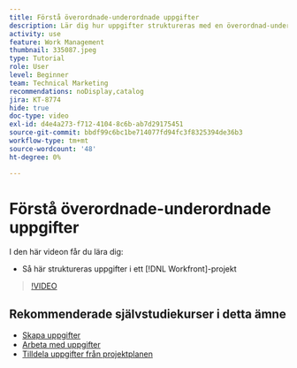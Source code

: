 ```yaml
---
title: Förstå överordnade-underordnade uppgifter
description: Lär dig hur uppgifter struktureras med en överordnad-underordnad relation i ett Workfront-projekt.
activity: use
feature: Work Management
thumbnail: 335087.jpeg
type: Tutorial
role: User
level: Beginner
team: Technical Marketing
recommendations: noDisplay,catalog
jira: KT-8774
hide: true
doc-type: video
exl-id: d4e4a273-f712-4104-8c6b-ab7d29175451
source-git-commit: bbdf99c6bc1be714077fd94fc3f8325394de36b3
workflow-type: tm+mt
source-wordcount: '48'
ht-degree: 0%

---
```


# Förstå överordnade-underordnade uppgifter

I den här videon får du lära dig:

* Så här struktureras uppgifter i ett [!DNL Workfront]-projekt

>[!VIDEO](https://video.tv.adobe.com/v/3445600/?quality=12&learn=on&enablevpops=1&captions=swe)

## Rekommenderade självstudiekurser i detta ämne

* [Skapa uppgifter](/help/manage-work/tasks/how-to-create-tasks.md)
* [Arbeta med uppgifter](/help/manage-work/tasks/work-with-tasks.md)
* [Tilldela uppgifter från projektplanen](/help/manage-work/tasks/assign-tasks-from-the-project-plan.md)
